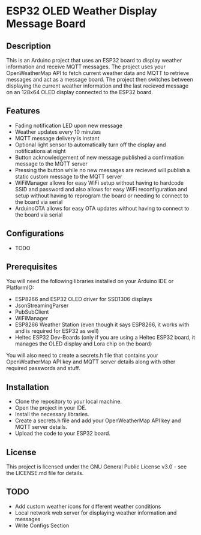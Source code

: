 # ESP32 OLED Weather Display Message Board
## Description
This is an Arduino project that uses an ESP32 board to display weather information and receive MQTT messages. The project uses your OpenWeatherMap API to fetch current weather data and MQTT to retrieve messages and act as a message board. The project then switches between displaying the current weather information and the last recieved message on an 128x64 OLED display connected to the ESP32 board.

## Features
- Fading notification LED upon new message
- Weather updates every 10 minutes
- MQTT message delivery is instant
- Optional light sensor to automatically turn off the display and notifications at night
- Button acknowledgement of new message published a confirmation message to the MQTT server
- Pressing the button while no new messages are recieved will publish a static custom message to the MQTT server
- WiFiManager allows for easy WiFi setup without having to hardcode SSID and password and also allows for easy WiFi reconfiguration and setup without having to reprogram the board or needing to connect to the board via serial
- ArduinoOTA allows for easy OTA updates without having to connect to the board via serial

## Configurations
- TODO

## Prerequisites
You will need the following libraries installed on your Arduino IDE or PlatformIO:
- ESP8266 and ESP32 OLED driver for SSD1306 displays
- JsonStreamingParser
- PubSubClient
- WiFiManager
- ESP8266 Weather Station (even though it says ESP8266, it works with and is required for ESP32 as well)
- Heltec ESP32 Dev-Boards (only if you are using a Heltec ESP32 board, it manages the OLED display and Lora chip on the board)

You will also need to create a secrets.h file that contains your OpenWeatherMap API key and MQTT server details along with other required passwords and stuff.

## Installation
- Clone the repository to your local machine.
- Open the project in your IDE.
- Install the necessary libraries.
- Create a secrets.h file and add your OpenWeatherMap API key and MQTT server details.
- Upload the code to your ESP32 board.

## License
This project is licensed under the GNU General Public License v3.0 - see the LICENSE.md file for details.

## TODO
- Add custom weather icons for different weather conditions
- Local network web server for displaying weather information and messages
- Write Configs Section
